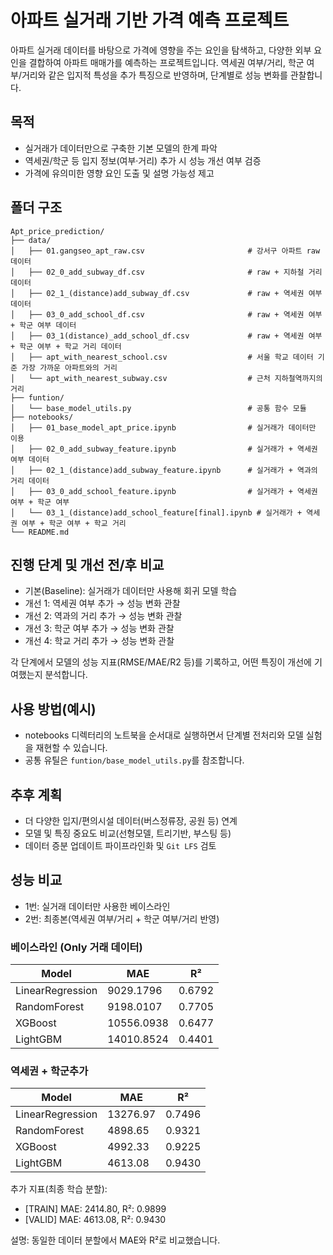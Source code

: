 # 아파트 실거래 기반 가격 예측 프로젝트

아파트 실거래 데이터를 바탕으로 가격에 영향을 주는 요인을 탐색하고, 다양한 외부 요인을 결합하여 아파트 매매가를 예측하는 프로젝트입니다. 역세권 여부/거리, 학군 여부/거리와 같은 입지적 특성을 추가 특징으로 반영하며, 단계별로 성능 변화를 관찰합니다.

## 목적
- 실거래가 데이터만으로 구축한 기본 모델의 한계 파악
- 역세권/학군 등 입지 정보(여부·거리) 추가 시 성능 개선 여부 검증
- 가격에 유의미한 영향 요인 도출 및 설명 가능성 제고

## 폴더 구조
```
Apt_price_prediction/
├── data/
│   ├── 01.gangseo_apt_raw.csv                       # 강서구 아파트 raw 데이터
│   ├── 02_0_add_subway_df.csv                       # raw + 지하철 거리 데이터
│   ├── 02_1_(distance)add_subway_df.csv             # raw + 역세권 여부 데이터
│   ├── 03_0_add_school_df.csv                       # raw + 역세권 여부 + 학군 여부 데이터
│   ├── 03_1(distance)_add_school_df.csv             # raw + 역세권 여부 + 학군 여부 + 학교 거리 데이터
│   ├── apt_with_nearest_school.csv                  # 서울 학교 데이터 기준 가장 가까운 아파트와의 거리
│   └── apt_with_nearest_subway.csv                  # 근처 지하철역까지의 거리
├── funtion/
│   └── base_model_utils.py                          # 공통 함수 모듈
├── notebooks/
│   ├── 01_base_model_apt_price.ipynb                # 실거래가 데이터만 이용
│   ├── 02_0_add_subway_feature.ipynb                # 실거래가 + 역세권 여부 데이터
│   ├── 02_1_(distance)add_subway_feature.ipynb      # 실거래가 + 역과의 거리 데이터
│   ├── 03_0_add_school_feature.ipynb                # 실거래가 + 역세권 여부 + 학군 여부
│   └── 03_1_(distance)add_school_feature[final].ipynb # 실거래가 + 역세권 여부 + 학군 여부 + 학교 거리
└── README.md
```

## 진행 단계 및 개선 전/후 비교
- 기본(Baseline): 실거래가 데이터만 사용해 회귀 모델 학습
- 개선 1: 역세권 여부 추가 → 성능 변화 관찰
- 개선 2: 역과의 거리 추가 → 성능 변화 관찰
- 개선 3: 학군 여부 추가 → 성능 변화 관찰
- 개선 4: 학교 거리 추가 → 성능 변화 관찰

각 단계에서 모델의 성능 지표(RMSE/MAE/R2 등)를 기록하고, 어떤 특징이 개선에 기여했는지 분석합니다.

## 사용 방법(예시)
- notebooks 디렉터리의 노트북을 순서대로 실행하면서 단계별 전처리와 모델 실험을 재현할 수 있습니다.
- 공통 유틸은 `funtion/base_model_utils.py`를 참조합니다.

## 추후 계획
- 더 다양한 입지/편의시설 데이터(버스정류장, 공원 등) 연계
- 모델 및 특징 중요도 비교(선형모델, 트리기반, 부스팅 등)
- 데이터 증분 업데이트 파이프라인화 및 `Git LFS` 검토

## 성능 비교

- 1번: 실거래 데이터만 사용한 베이스라인
- 2번: 최종본(역세권 여부/거리 + 학군 여부/거리 반영)

### 베이스라인 (Only 거래 데이터)

| Model            | MAE        | R²      |
|------------------|------------|---------|
| LinearRegression | 9029.1796  | 0.6792  |
| RandomForest     | 9198.0107  | 0.7705  |
| XGBoost          | 10556.0938 | 0.6477  |
| LightGBM         | 14010.8524 | 0.4401  |

### 역세권 + 학군추가

| Model            | MAE      | R²     |
|------------------|----------|--------|
| LinearRegression | 13276.97 | 0.7496 |
| RandomForest     | 4898.65  | 0.9321 |
| XGBoost          | 4992.33  | 0.9225 |
| LightGBM         | 4613.08  | 0.9430 |

추가 지표(최종 학습 분할):

- [TRAIN] MAE: 2414.80, R²: 0.9899
- [VALID] MAE: 4613.08, R²: 0.9430

설명: 동일한 데이터 분할에서 MAE와 R²로 비교했습니다.
